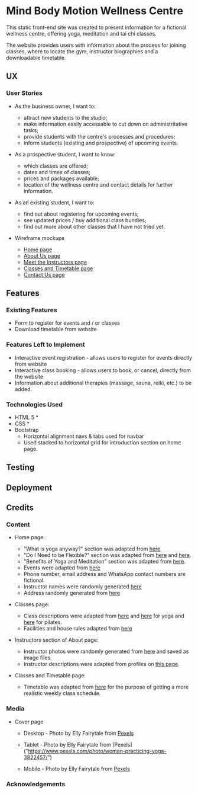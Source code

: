 # Mind Body Motion Wellness Centre

This static front-end site was created to present information for a fictional wellness centre, offering yoga, meditation and tai chi classes.

The website provides users with information about the process for joining classes, where to locate the gym, instructor biographies and a downloadable timetable.

## UX

### User Stories

* As the business owner, I want to:
  * attract new students to the studio;
  * make information easily accessable to cut down on administritative tasks;
  * provide students with the centre's processes and procedures;
  * inform students (existing and prospective) of upcoming events.
* As a prospective student, I want to know:
  * which classes are offered;
  * dates and times of classes;
  * prices and packages available;
  * location of the wellness centre and contact details for further information.
* As an existing student, I want to:
  * find out about registering for upcoming events;
  * see updated prices / buy additional class bundles;
  * find out more about other classes that I have not tried yet.

* Wireframe mockups
  * [Home page](assets/wireframes/home.png)
  * [About Us page](assets/wireframes/about.png)
  * [Meet the Instructors page](assets/wireframes/instructors.png)
  * [Classes and Timetable page](assets/wireframes/classes.png)
  * [Contact Us page](assets/wireframes/contact.png)

## Features

### Existing Features

* Form to register for events and / or classes
* Download timetable from website

### Features Left to Implement

* Interactive event registration - allows users to register for events directly from website
* Interactive class booking - allows users to book, or cancel, directly from the website
* Information about additional therapies (massage, sauna, reiki, etc.) to be added.

### Technologies Used

* HTML 5
  *
* CSS
  *
* Bootstrap
  * Horizontal alignment navs & tabs used for navbar
  * Used stacked to horizontal grid for introduction section on home page.

## Testing

## Deployment

## Credits

### Content

* Home page:
  * "What is yoga anyway?" section was adapted from [here](https://www.nhs.uk/live-well/exercise/guide-to-yoga/).
  * "Do I Need to be Flexible?" section was adapted from [here](https://www.nhs.uk/live-well/exercise/guide-to-yoga/) and [here](https://www.nytimes.com/guides/well/beginner-yoga).
  * "Benefits of Yoga and Meditation" section was adapted from [here](https://www.nytimes.com/guides/well/beginner-yoga).
  * Events were adapted from [here](https://delightyoga.com/studio/workshops/)
  * Phone number, email address and WhatsApp contact numbers are fictional.
  * Instructor names were randomly generated [here](https://www.name-generator.org.uk/)
  * Address randomly generated from [here](https://www.fakeaddressgenerator.com/World/Netherlands_address_generator)

* Classes page:
  * Class descriptions were adapted from [here](https://www.thewellnesscenter.org/class-descriptions) and [here](https://delightyoga.com/studio/yoga/styles) for yoga and [here](https://www.evolvewellnesscentre.com/yoga) for pilates.
  * Facilities and house rules adapted from [here](https://www.thewellnesscenter.org/newstudents)

* Instructors section of About page:
  * Instructor photos were randomly generated from [here](https://thispersondoesnotexist.com/) and saved as image files.
  * Instructor descriptions were adapted from profiles on [this page](https://delightyoga.com/about/staff/teachers).

* Classes and Timetable page:
  * Timetable was adapted from [here](https://www.evolvewellnesscentre.com/timetable) for the purpose of getting a more realistic weekly class schedule.

### Media

* Cover page

  * Desktop - Photo by Elly Fairytale from [Pexels]("https://www.pexels.com/photo/woman-in-blue-sports-bra-and-white-leggings-doing-yoga-3822166/")

  * Tablet - Photo by Elly Fairytale from [Pexels] ("https://www.pexels.com/photo/woman-practicing-yoga-3822457/")

  * Mobile - Photo by Elly Fairytale from [Pexels]("https://www.pexels.com/photo/woman-practicing-yoga-3822369/")

### Acknowledgements
